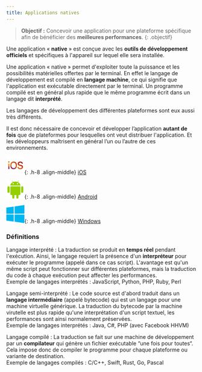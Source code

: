 ```yaml
---
title: Applications natives
---
```


> **Objectif :** Concevoir une application pour une plateforme spécifique afin de bénéficier des **meilleures performances**.
{: .objectif}

Une application « **native** » est conçue avec les **outils de développement officiels** et spécifiques à l'appareil sur lequel elle sera installée.

Une application « native » permet d'exploiter toute la puissance et les possibilités matérielles offertes par le terminal. En effet le langage de développement est compilé en **langage machine**, ce qui signifie que l'application est exécutable directement par le terminal. Un programme compilé est en général plus rapide que le même programme écrit dans un langage dit **interprété**.

Les langages de développement des différentes plateformes sont eux aussi très différents.

Il est donc nécessaire de concevoir et développer l’application **autant de fois** que de plateformes pour lesquelles ont veut distribuer l'application. Et les développeurs maîtrisent en général l’un ou l’autre de ces environnements.

![iOS](ios.webp){: .h-8 .align-middle} [iOS](ios)

![Android](android.png){: .h-8 .align-middle} [Android](android)

![Windows](windows.png){: .h-8 .align-middle} [Windows](windows)

### Définitions

Langage interprété
: La traduction se produit en **temps réel** pendant l'exécution. Ainsi, le langage requiert la présence d'un **interpréteur** pour exécuter le programme (appelé dans ce cas script). L'avantage est qu'un même script peut fonctionner sur différentes plateformes, mais la traduction du code à chaque exécution peut affecter les performances.  
Exemple de langages interprétés : JavaScript, Python, PHP, Ruby, Perl

Langage semi-interprété
: Le code source est d'abord traduit dans un **langage intermédiaire** (appelé bytecode) qui est un langage pour une machine virtuelle générique. La traduction du bytecode par la machine virutelle est plus rapide qu'une interprétation d'un script textuel, les performances sont ainsi normalement préservées.  
Exemple de langages interprétés : Java, C#, PHP (avec Facebook HHVM)

Langage compilé
: La traduction se fait sur une machine de développement par un **compilateur** qui génère un fichier exécutable “une fois pour toutes“. Cela impose donc de compiler le programme pour chaque plateforme ou variante de destination.  
Exemple de langages compilés : C/C++, Swift, Rust, Go, Pascal
